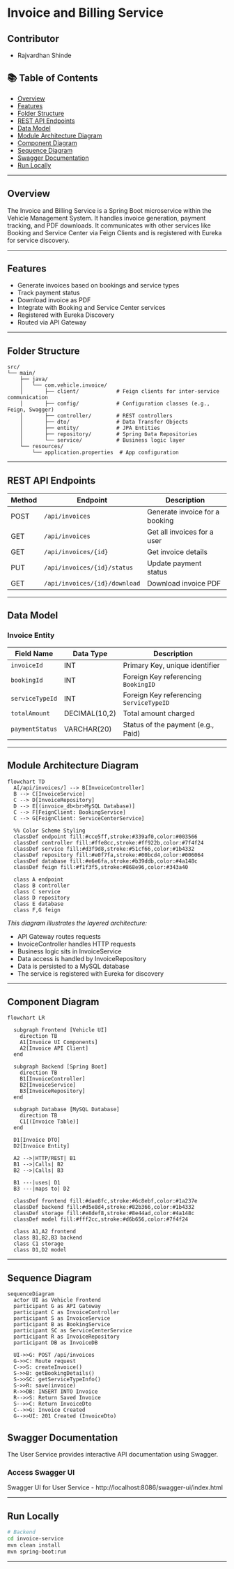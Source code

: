 
# Invoice and Billing Service

## Contributor
- Rajvardhan Shinde

## 📚 Table of Contents
- [Overview](#overview)
- [Features](#features)
- [Folder Structure](#folder-structure)
- [REST API Endpoints](#rest-api-endpoints)
- [Data Model](#data-model)
- [Module Architecture Diagram](#module-architecture-diagram)
- [Component Diagram](#component-diagram)
- [Sequence Diagram](#sequence-diagram)
- [Swagger Documentation](#swagger-documentation)
- [Run Locally](#run-locally)

---

## Overview
The Invoice and Billing Service is a Spring Boot microservice within the Vehicle Management System. It handles invoice generation, payment tracking, and PDF downloads. It communicates with other services like Booking and Service Center via Feign Clients and is registered with Eureka for service discovery.

---

## Features

- Generate invoices based on bookings and service types
- Track payment status
- Download invoice as PDF
- Integrate with Booking and Service Center services
- Registered with Eureka Discovery
- Routed via API Gateway

---

## Folder Structure
```plaintext
src/
└── main/
    ├── java/
    │   └── com.vehicle.invoice/
    │       ├── client/            # Feign clients for inter-service communication
    │       ├── config/            # Configuration classes (e.g., Feign, Swagger)
    │       ├── controller/        # REST controllers
    │       ├── dto/               # Data Transfer Objects
    │       ├── entity/            # JPA Entities
    │       ├── repository/        # Spring Data Repositories
    │       └── service/           # Business logic layer
    └── resources/
        └── application.properties  # App configuration
```

---

## REST API Endpoints

| Method | Endpoint                                 | Description                          |
|--------|------------------------------------------|--------------------------------------|
| POST   | `/api/invoices`                          | Generate invoice for a booking       |
| GET    | `/api/invoices`                          | Get all invoices for a user          |
| GET    | `/api/invoices/{id}`                     | Get invoice details                  |
| PUT    | `/api/invoices/{id}/status`              | Update payment status                |
| GET    | `/api/invoices/{id}/download`            | Download invoice PDF                 |

---

## Data Model

### Invoice Entity

| Field Name       | Data Type       | Description                              |
|------------------|------------------|------------------------------------------|
| `invoiceId`      | INT              | Primary Key, unique identifier           |
| `bookingId`      | INT              | Foreign Key referencing `BookingID`      |
| `serviceTypeId`  | INT              | Foreign Key referencing `ServiceTypeID`  |
| `totalAmount`    | DECIMAL(10,2)    | Total amount charged                     |
| `paymentStatus`  | VARCHAR(20)      | Status of the payment (e.g., Paid)       |

---

## Module Architecture Diagram

```mermaid
flowchart TD
  A[/api/invoices/] --> B[InvoiceController]
  B --> C[InvoiceService]
  C --> D[InvoiceRepository]
  D --> E[(invoice_db<br>MySQL Database)]
  C --> F[FeignClient: BookingService]
  C --> G[FeignClient: ServiceCenterService]

  %% Color Scheme Styling
  classDef endpoint fill:#cce5ff,stroke:#339af0,color:#003566
  classDef controller fill:#ffe8cc,stroke:#ff922b,color:#7f4f24
  classDef service fill:#d3f9d8,stroke:#51cf66,color:#1b4332
  classDef repository fill:#e0f7fa,stroke:#00bcd4,color:#006064
  classDef database fill:#e6e6fa,stroke:#b39ddb,color:#4a148c
  classDef feign fill:#f1f3f5,stroke:#868e96,color:#343a40

  class A endpoint
  class B controller
  class C service
  class D repository
  class E database
  class F,G feign
```

_This diagram illustrates the layered architecture:_

- API Gateway routes requests
- InvoiceController handles HTTP requests
- Business logic sits in InvoiceService
- Data access is handled by InvoiceRepository
- Data is persisted to a MySQL database
- The service is registered with Eureka for discovery
---

## Component Diagram

```mermaid
flowchart LR

  subgraph Frontend [Vehicle UI]
    direction TB
    A1[Invoice UI Components]
    A2[Invoice API Client]
  end

  subgraph Backend [Spring Boot]
    direction TB
    B1[InvoiceController]
    B2[InvoiceService]
    B3[InvoiceRepository]
  end

  subgraph Database [MySQL Database]
    direction TB
    C1[(Invoice Table)]
  end

  D1[Invoice DTO]
  D2[Invoice Entity]

  A2 -->|HTTP/REST| B1
  B1 -->|Calls| B2
  B2 -->|Calls| B3

  B1 ---|uses| D1
  B3 ---|maps to| D2

  classDef frontend fill:#dae8fc,stroke:#6c8ebf,color:#1a237e
  classDef backend fill:#d5e8d4,stroke:#82b366,color:#1b4332
  classDef storage fill:#e8def8,stroke:#8e44ad,color:#4a148c
  classDef model fill:#fff2cc,stroke:#d6b656,color:#7f4f24

  class A1,A2 frontend
  class B1,B2,B3 backend
  class C1 storage
  class D1,D2 model
```

---

## Sequence Diagram

```mermaid
sequenceDiagram
  actor UI as Vehicle Frontend
  participant G as API Gateway
  participant C as InvoiceController
  participant S as InvoiceService
  participant B as BookingService
  participant SC as ServiceCenterService
  participant R as InvoiceRepository
  participant DB as InvoiceDB

  UI->>G: POST /api/invoices
  G->>C: Route request
  C->>S: createInvoice()
  S->>B: getBookingDetails()
  S->>SC: getServiceTypeInfo()
  S->>R: save(invoice)
  R->>DB: INSERT INTO Invoice
  R-->>S: Return Saved Invoice
  S-->>C: Return InvoiceDto
  C-->>G: Invoice Created
  G-->>UI: 201 Created (InvoiceDto)
```
## Swagger Documentation
The User Service provides interactive API documentation using Swagger.

### Access Swagger UI
Swagger UI for User Service
    - http://localhost:8086/swagger-ui/index.html


---

## Run Locally

```bash
# Backend
cd invoice-service
mvn clean install
mvn spring-boot:run
```

---
